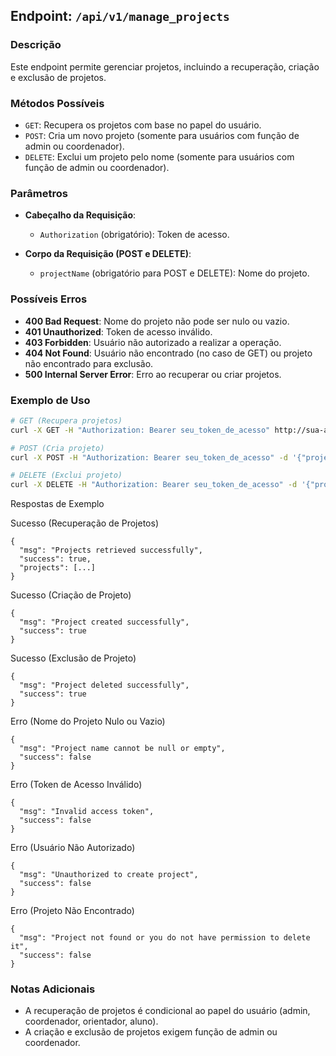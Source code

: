 ## Endpoint: `/api/v1/manage_projects`

### Descrição
Este endpoint permite gerenciar projetos, incluindo a recuperação, criação e exclusão de projetos.

### Métodos Possíveis
- `GET`: Recupera os projetos com base no papel do usuário.
- `POST`: Cria um novo projeto (somente para usuários com função de admin ou coordenador).
- `DELETE`: Exclui um projeto pelo nome (somente para usuários com função de admin ou coordenador).

### Parâmetros
- **Cabeçalho da Requisição**:
  - `Authorization` (obrigatório): Token de acesso.

- **Corpo da Requisição (POST e DELETE)**:
  - `projectName` (obrigatório para POST e DELETE): Nome do projeto.

### Possíveis Erros
- **400 Bad Request**: Nome do projeto não pode ser nulo ou vazio.
- **401 Unauthorized**: Token de acesso inválido.
- **403 Forbidden**: Usuário não autorizado a realizar a operação.
- **404 Not Found**: Usuário não encontrado (no caso de GET) ou projeto não encontrado para exclusão.
- **500 Internal Server Error**: Erro ao recuperar ou criar projetos.

### Exemplo de Uso
```bash
# GET (Recupera projetos)
curl -X GET -H "Authorization: Bearer seu_token_de_acesso" http://sua-api.com/api/v1/manage_projects

# POST (Cria projeto)
curl -X POST -H "Authorization: Bearer seu_token_de_acesso" -d '{"projectName": "Novo Projeto"}' http://sua-api.com/api/v1/manage_projects

# DELETE (Exclui projeto)
curl -X DELETE -H "Authorization: Bearer seu_token_de_acesso" -d '{"projectName": "Projeto Existente"}' http://sua-api.com/api/v1/manage_projects
```

Respostas de Exemplo

Sucesso (Recuperação de Projetos)
```
{
  "msg": "Projects retrieved successfully",
  "success": true,
  "projects": [...]
}
```

Sucesso (Criação de Projeto)
```
{
  "msg": "Project created successfully",
  "success": true
}
```

Sucesso (Exclusão de Projeto)
```
{
  "msg": "Project deleted successfully",
  "success": true
}
```

Erro (Nome do Projeto Nulo ou Vazio)
```
{
  "msg": "Project name cannot be null or empty",
  "success": false
}
```

Erro (Token de Acesso Inválido)
```
{
  "msg": "Invalid access token",
  "success": false
}
```

Erro (Usuário Não Autorizado)
```
{
  "msg": "Unauthorized to create project",
  "success": false
}
```

Erro (Projeto Não Encontrado)
```
{
  "msg": "Project not found or you do not have permission to delete it",
  "success": false
}
```

### Notas Adicionais

- A recuperação de projetos é condicional ao papel do usuário (admin, coordenador, orientador, aluno).
- A criação e exclusão de projetos exigem função de admin ou coordenador.